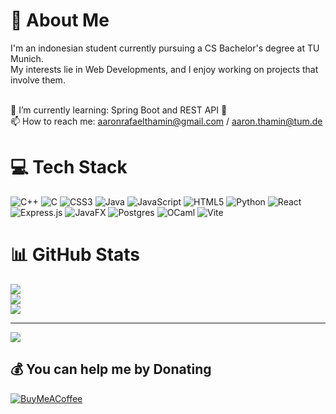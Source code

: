 # 💫 About Me
I'm an indonesian student currently pursuing a CS Bachelor's degree at TU Munich.<br>
My interests lie in Web Developments, and I enjoy working on projects that involve them.<br><br>

🌱 I’m currently learning: Spring Boot and REST API 🍃<br>
📫 How to reach me: aaronrafaelthamin@gmail.com / aaron.thamin@tum.de


<!-- ## 🌐 Socials
[![LinkedIn](https://img.shields.io/badge/LinkedIn-%230077B5.svg?logo=linkedin&logoColor=white)](https://linkedin.com/in/aaron-thamin) -->

# 💻 Tech Stack
![C++](https://img.shields.io/badge/c++-%2300599C.svg?style=for-the-badge&logo=c%2B%2B&logoColor=white) ![C](https://img.shields.io/badge/c-%2300599C.svg?style=for-the-badge&logo=c&logoColor=white) ![CSS3](https://img.shields.io/badge/css3-%231572B6.svg?style=for-the-badge&logo=css3&logoColor=white) ![Java](https://img.shields.io/badge/java-%23ED8B00.svg?style=for-the-badge&logo=openjdk&logoColor=white) ![JavaScript](https://img.shields.io/badge/javascript-%23323330.svg?style=for-the-badge&logo=javascript&logoColor=%23F7DF1E) ![HTML5](https://img.shields.io/badge/html5-%23E34F26.svg?style=for-the-badge&logo=html5&logoColor=white) ![Python](https://img.shields.io/badge/python-3670A0?style=for-the-badge&logo=python&logoColor=ffdd54) ![React](https://img.shields.io/badge/react-%2320232a.svg?style=for-the-badge&logo=react&logoColor=%2361DAFB) ![Express.js](https://img.shields.io/badge/express.js-%23404d59.svg?style=for-the-badge&logo=express&logoColor=%2361DAFB) ![JavaFX](https://img.shields.io/badge/javafx-%23FF0000.svg?style=for-the-badge&logo=javafx&logoColor=white) ![Postgres](https://img.shields.io/badge/postgres-%23316192.svg?style=for-the-badge&logo=postgresql&logoColor=white) ![OCaml](https://img.shields.io/badge/OCaml-%23E98407.svg?style=for-the-badge&logo=ocaml&logoColor=white) ![Vite](https://img.shields.io/badge/vite-%23646CFF.svg?style=for-the-badge&logo=vite&logoColor=white)
# 📊 GitHub Stats
![](https://github-readme-stats.vercel.app/api?username=aaronraf&theme=algolia&hide_border=false&include_all_commits=false&count_private=false)<br/>
![](https://github-readme-streak-stats.herokuapp.com/?user=aaronraf&theme=algolia&hide_border=false)<br/>
![](https://github-readme-stats.vercel.app/api/top-langs/?username=aaronraf&theme=algolia&hide_border=false&include_all_commits=false&count_private=false&layout=compact)

---
[![](https://visitcount.itsvg.in/api?id=aaronraf&icon=0&color=0)](https://visitcount.itsvg.in)

  ## 💰 You can help me by Donating
  [![BuyMeACoffee](https://img.shields.io/badge/Buy%20Me%20a%20Coffee-ffdd00?style=for-the-badge&logo=buy-me-a-coffee&logoColor=black)](https://buymeacoffee.com/aaron_raf) 

  
<!-- Proudly created with GPRM ( https://gprm.itsvg.in ) -->

